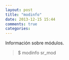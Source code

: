 ```yaml
---
layout: post
title: "modinfo"
date: 2013-12-15 15:44
comments: true
categories: 
---
```

Información sobre módulos.

>$ modinfo sr_mod

